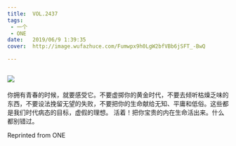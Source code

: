 ```yaml
---
title:	VOL.2437
tags:
 - 一个
 - ONE
date:	2019/06/9 1:39:35
cover:	http://image.wufazhuce.com/Fumwpx9h0LgW2bfVBb6jSFT_-BwQ

---
```

![](http://image.wufazhuce.com/Fumwpx9h0LgW2bfVBb6jSFT_-BwQ)
---

你拥有青春的时候，就要感受它。不要虚掷你的黄金时代，不要去倾听枯燥乏味的东西，不要设法挽留无望的失败，不要把你的生命献给无知、平庸和低俗。这些都是我们时代病态的目标，虚假的理想。 活着！把你宝贵的内在生命活出来。什么都别错过。
 
Reprinted from ONE
